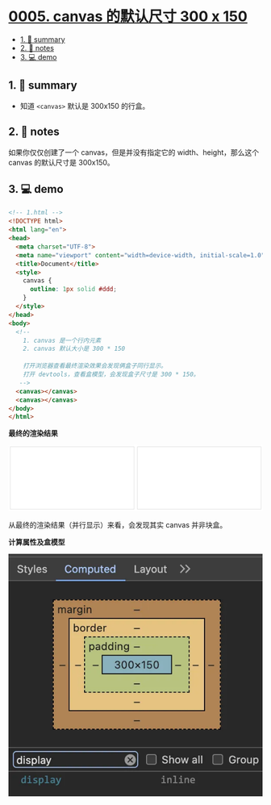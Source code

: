# [0005. canvas 的默认尺寸 300 x 150](https://github.com/Tdahuyou/canvas/tree/main/0005.%20canvas%20%E7%9A%84%E9%BB%98%E8%AE%A4%E5%B0%BA%E5%AF%B8%20300%20x%20150)

<!-- region:toc -->
- [1. 📝 summary](#1--summary)
- [2. 📒 notes](#2--notes)
- [3. 💻 demo](#3--demo)
<!-- endregion:toc -->

## 1. 📝 summary

- 知道 `<canvas>` 默认是 300x150 的行盒。

## 2. 📒 notes

如果你仅仅创建了一个 canvas，但是并没有指定它的 width、height，那么这个 canvas 的默认尺寸是 300x150。

## 3. 💻 demo

```html
<!-- 1.html -->
<!DOCTYPE html>
<html lang="en">
<head>
  <meta charset="UTF-8">
  <meta name="viewport" content="width=device-width, initial-scale=1.0">
  <title>Document</title>
  <style>
    canvas {
      outline: 1px solid #ddd;
    }
  </style>
</head>
<body>
  <!--
    1. canvas 是一个行内元素
    2. canvas 默认大小是 300 * 150

    打开浏览器查看最终渲染效果会发现俩盒子同行显示。
    打开 devtools，查看盒模型，会发现盒子尺寸是 300 * 150。
   -->
  <canvas></canvas>
  <canvas></canvas>
</body>
</html>
```

**最终的渲染结果**

![](md-imgs/2024-10-03-22-58-50.png)

从最终的渲染结果（并行显示）来看，会发现其实 canvas 并非块盒。

**计算属性及盒模型**

![](md-imgs/2024-10-03-22-59-01.png)